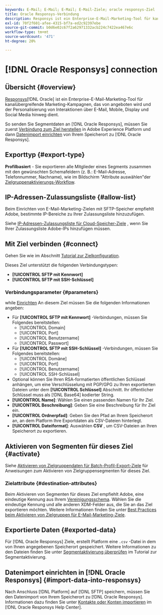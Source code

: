 ```yaml
---
keywords: E-Mail; E-Mail; E-Mail; E-Mail-Ziele; oracle responsys-Ziel
title: Oracle Responsys-Verbindung
description: Responsys ist ein Enterprise-E-Mail-Marketing-Tool für kanalübergreifende Marketing-Kampagnen, das von Oracle angeboten wird und der Personalisierung von Interaktionen über E-Mail, Mobile, Display und Social Media hinweg dient.
exl-id: 70f2f601-afee-4315-bf7a-ed2c92397ebe
source-git-commit: b0d6e02c67f2a62971332acb224c7422ea467e6c
workflow-type: tm+mt
source-wordcount: '471'
ht-degree: 20%

---
```


# [!DNL Oracle Responsys] connection

## Übersicht {#overview}

[Responsys](https://www.oracle.com/cx/marketing/campaign-management/)[!DNL Oracle] ist ein Enterprise-E-Mail-Marketing-Tool für kanalübergreifende Marketing-Kampagnen, das von angeboten wird und der Personalisierung von Interaktionen über E-Mail, Mobile, Display und Social Media hinweg dient.

So senden Sie Segmentdaten an [!DNL Oracle Responsys], müssen Sie zuerst [Verbindung zum Ziel herstellen](#connect-destination) in Adobe Experience Platform und dann [Datenimport einrichten](#import-data-into-responsys) von Ihrem Speicherort zu [!DNL Oracle Responsys].

## Exporttyp {#export-type}

**Profilbasiert** - Sie exportieren alle Mitglieder eines Segments zusammen mit den gewünschten Schemafeldern (z. B.: E-Mail-Adresse, Telefonnummer, Nachname), wie im Bildschirm &quot;Attribute auswählen&quot;der [Zielgruppenaktivierungs-Workflow](../../ui/activate-batch-profile-destinations.md#select-attributes).

## IP-Adressen-Zulassungsliste {#allow-list}

Beim Einrichten von E-Mail-Marketing-Zielen mit SFTP-Speicher empfiehlt Adobe, bestimmte IP-Bereiche zu Ihrer Zulassungsliste hinzuzufügen.

Siehe [IP-Adressen-Zulassungsliste für Cloud-Speicher-Ziele](../cloud-storage/ip-address-allow-list.md) , wenn Sie Ihrer Zulassungsliste Adobe-IPs hinzufügen müssen.

## Mit Ziel verbinden {#connect}

Gehen Sie wie im Abschnitt [Tutorial zur Zielkonfiguration](../../ui/connect-destination.md).

Dieses Ziel unterstützt die folgenden Verbindungstypen:

* **[!UICONTROL SFTP mit Kennwort]**
* **[!UICONTROL SFTP mit SSH-Schlüssel]**

### Verbindungsparameter {#parameters}

while [Einrichten](../../ui/connect-destination.md) An diesem Ziel müssen Sie die folgenden Informationen angeben:

* Für **[!UICONTROL SFTP mit Kennwort]** -Verbindungen, müssen Sie Folgendes bereitstellen:
   * [!UICONTROL Domain]
   * [!UICONTROL Port]
   * [!UICONTROL Benutzername]
   * [!UICONTROL Passwort]
* Für **[!UICONTROL SFTP mit SSH-Schlüssel]** -Verbindungen, müssen Sie Folgendes bereitstellen:
   * [!UICONTROL Domäne]
   * [!UICONTROL Port]
   * [!UICONTROL Benutzername]
   * [!UICONTROL SSH-Schlüssel]
* Optional können Sie Ihren RSA-formatierten öffentlichen Schlüssel anhängen, um eine Verschlüsselung mit PGP/GPG zu Ihren exportierten Dateien unter dem **[!UICONTROL Schlüssel]** Abschnitt. Ihr öffentlicher Schlüssel muss als [!DNL Base64] kodierter String.
* **[!UICONTROL Name]**: Wählen Sie einen passenden Namen für Ihr Ziel.
* **[!UICONTROL Beschreibung]**: Geben Sie eine Beschreibung für Ihr Ziel ein.
* **[!UICONTROL Ordnerpfad]**: Geben Sie den Pfad an Ihrem Speicherort an, an dem Platform Ihre Exportdaten als CSV-Dateien hinterlegt.
* **[!UICONTROL Dateiformat]**: Auswählen **CSV** , um CSV-Dateien an Ihren Speicherort zu exportieren.

<!--

Commenting out Amazon S3 bucket part for now until support is clarified

- **[!UICONTROL Bucket name]**: Your Amazon S3 bucket, where Platform will deposit the data export. Your input must be between 3 and 63 characters long. Must begin and end with a letter or number. Must contain only lowercase letters, numbers, or hyphens ( - ). Must not be formatted as an IP address (for example, 192.100.1.1).

-->

## Aktivieren von Segmenten für dieses Ziel {#activate}

Siehe [Aktivieren von Zielgruppendaten für Batch-Profil-Export-Ziele](../../ui/activate-batch-profile-destinations.md) für Anweisungen zum Aktivieren von Zielgruppensegmenten für dieses Ziel.

### Zielattribute {#destination-attributes}

Beim Aktivieren von Segmenten für dieses Ziel empfiehlt Adobe, eine eindeutige Kennung aus Ihrem [Vereinigungsschema](../../../profile/home.md#profile-fragments-and-union-schemas). Wählen Sie die eindeutige Kennung und alle anderen XDM-Felder aus, die Sie an das Ziel exportieren möchten. Weitere Informationen finden Sie unter [Best Practices beim Aktivieren von Zielgruppen für E-Mail-Marketing-Ziele](overview.md#best-practices).

## Exportierte Daten {#exported-data}

Für [!DNL Oracle Responsys] Ziele, erstellt Platform eine `.csv` -Datei in dem von Ihnen angegebenen Speicherort gespeichert. Weitere Informationen zu den Dateien finden Sie unter [Segmentaktivierung überprüfen](../../ui/activate-batch-profile-destinations.md#verify) im Tutorial zur Segmentaktivierung.

## Datenimport einrichten in [!DNL Oracle Responsys] {#import-data-into-responsys}

Nach Anschluss [!DNL Platform] auf [!DNL SFTP] speichern, müssen Sie den Datenimport von Ihrem Speicherort zu [!DNL Oracle Responsys]. Informationen dazu finden Sie unter [Kontakte oder Konten importieren](https://docs.oracle.com/cloud/latest/marketingcs_gs/OMCEA/Connect_WizardUpload.htm) im [!DNL Oracle Responsys Help Center].
